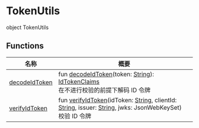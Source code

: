 # TokenUtils


object TokenUtils

## Functions

| 名称 | 概要 |
|---|---|
| [decodeIdToken](decode-id-token.md) | fun [decodeIdToken](decode-id-token.md)(token: [String](https://kotlinlang.org/api/latest/jvm/stdlib/kotlin/-string/index.html)): [IdTokenClaims](../../io.logto.sdk.core.type/-id-token-claims/index.md)<br/>在不进行校验的前提下解码 ID 令牌 |
| [verifyIdToken](verify-id-token.md) | fun [verifyIdToken](verify-id-token.md)(idToken: [String](https://kotlinlang.org/api/latest/jvm/stdlib/kotlin/-string/index.html), clientId: [String](https://kotlinlang.org/api/latest/jvm/stdlib/kotlin/-string/index.html), issuer: [String](https://kotlinlang.org/api/latest/jvm/stdlib/kotlin/-string/index.html), jwks: JsonWebKeySet)<br/>校验 ID 令牌 |
